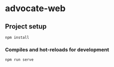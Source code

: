 # advocate-web

## Project setup
```
npm install
```

### Compiles and hot-reloads for development
```
npm run serve
 
